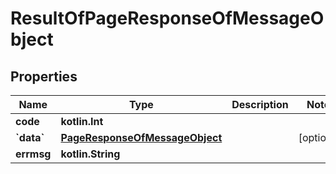 
# ResultOfPageResponseOfMessageObject

## Properties
Name | Type | Description | Notes
------------ | ------------- | ------------- | -------------
**code** | **kotlin.Int** |  | 
**&#x60;data&#x60;** | [**PageResponseOfMessageObject**](PageResponseOfMessageObject.md) |  |  [optional]
**errmsg** | **kotlin.String** |  | 



